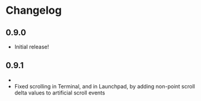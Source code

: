 # Changelog

## 0.9.0

- Initial release!

## 0.9.1

- 
- Fixed scrolling in Terminal, and in Launchpad, by adding non-point scroll delta values to artificial scroll events
